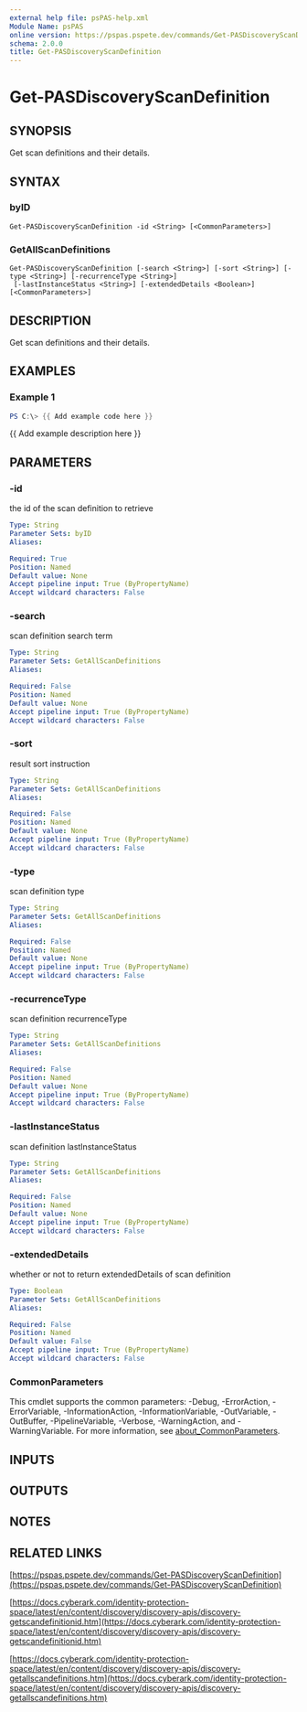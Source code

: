 ```yaml
---
external help file: psPAS-help.xml
Module Name: psPAS
online version: https://pspas.pspete.dev/commands/Get-PASDiscoveryScanDefinition
schema: 2.0.0
title: Get-PASDiscoveryScanDefinition
---
```


# Get-PASDiscoveryScanDefinition

## SYNOPSIS

Get scan definitions and their details.

## SYNTAX

### byID
```
Get-PASDiscoveryScanDefinition -id <String> [<CommonParameters>]
```

### GetAllScanDefinitions
```
Get-PASDiscoveryScanDefinition [-search <String>] [-sort <String>] [-type <String>] [-recurrenceType <String>]
 [-lastInstanceStatus <String>] [-extendedDetails <Boolean>] [<CommonParameters>]
```

## DESCRIPTION

Get scan definitions and their details.

## EXAMPLES

### Example 1

```powershell
PS C:\> {{ Add example code here }}
```

{{ Add example description here }}

## PARAMETERS

### -id

the id of the scan definition to retrieve

```yaml
Type: String
Parameter Sets: byID
Aliases:

Required: True
Position: Named
Default value: None
Accept pipeline input: True (ByPropertyName)
Accept wildcard characters: False
```

### -search

scan definition search term

```yaml
Type: String
Parameter Sets: GetAllScanDefinitions
Aliases:

Required: False
Position: Named
Default value: None
Accept pipeline input: True (ByPropertyName)
Accept wildcard characters: False
```

### -sort

result sort instruction

```yaml
Type: String
Parameter Sets: GetAllScanDefinitions
Aliases:

Required: False
Position: Named
Default value: None
Accept pipeline input: True (ByPropertyName)
Accept wildcard characters: False
```

### -type

scan definition type

```yaml
Type: String
Parameter Sets: GetAllScanDefinitions
Aliases:

Required: False
Position: Named
Default value: None
Accept pipeline input: True (ByPropertyName)
Accept wildcard characters: False
```

### -recurrenceType

scan definition recurrenceType

```yaml
Type: String
Parameter Sets: GetAllScanDefinitions
Aliases:

Required: False
Position: Named
Default value: None
Accept pipeline input: True (ByPropertyName)
Accept wildcard characters: False
```

### -lastInstanceStatus

scan definition lastInstanceStatus

```yaml
Type: String
Parameter Sets: GetAllScanDefinitions
Aliases:

Required: False
Position: Named
Default value: None
Accept pipeline input: True (ByPropertyName)
Accept wildcard characters: False
```

### -extendedDetails

whether or not to return extendedDetails of scan definition

```yaml
Type: Boolean
Parameter Sets: GetAllScanDefinitions
Aliases:

Required: False
Position: Named
Default value: False
Accept pipeline input: True (ByPropertyName)
Accept wildcard characters: False
```

### CommonParameters
This cmdlet supports the common parameters: -Debug, -ErrorAction, -ErrorVariable, -InformationAction, -InformationVariable, -OutVariable, -OutBuffer, -PipelineVariable, -Verbose, -WarningAction, and -WarningVariable. For more information, see [about_CommonParameters](http://go.microsoft.com/fwlink/?LinkID=113216).

## INPUTS

## OUTPUTS

## NOTES

## RELATED LINKS

[https://pspas.pspete.dev/commands/Get-PASDiscoveryScanDefinition](https://pspas.pspete.dev/commands/Get-PASDiscoveryScanDefinition)

[https://docs.cyberark.com/identity-protection-space/latest/en/content/discovery/discovery-apis/discovery-getscandefinitionid.htm](https://docs.cyberark.com/identity-protection-space/latest/en/content/discovery/discovery-apis/discovery-getscandefinitionid.htm)

[https://docs.cyberark.com/identity-protection-space/latest/en/content/discovery/discovery-apis/discovery-getallscandefinitions.htm](https://docs.cyberark.com/identity-protection-space/latest/en/content/discovery/discovery-apis/discovery-getallscandefinitions.htm)
